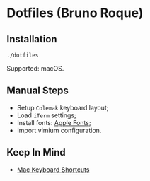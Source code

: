 # Dotfiles (Bruno Roque)

## Installation

```shell
./dotfiles
```

Supported: macOS.

## Manual Steps

- Setup `Colemak` keyboard layout;
- Load `iTerm` settings;
- Install fonts: [Apple Fonts](https://developer.apple.com/fonts/);
- Import vimium configuration.

## Keep In Mind

- [Mac Keyboard Shortcuts](https://support.apple.com/en-us/HT201236)
